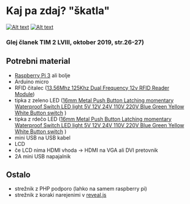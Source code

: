 # Kaj pa zdaj? "škatla"
[![Alt text](https://licensebuttons.net/l/by-sa/4.0/88x31.png)](https://creativecommons.org/licenses/by-sa/4.0/) [![Alt text](https://www.paypalobjects.com/en_US/i/btn/btn_donateCC_LG.gif)](https://paypal.me/miharix)

### Glej članek TIM 2 LVIII, oktober 2019, str.26-27) 

## Potrebni material
* [Raspberry Pi 3](https://www.raspberrypi.org/products/raspberry-pi-3-model-b/) ali bolje
* Arduino micro
* RFID čitalec
([13.56Mhz 125Khz Dual Frequency 12v RFID Reader Module](https://www.aliexpress.com/item/32787405622.html))
* tipka z zeleno LED
([16mm Metal Push Button Latching momentary Waterproof Switch LED light 5V 12V 24V 110V 220V Blue Green Yellow White Button switch](https://www.aliexpress.com/item/33009525870.html?spm=a2g0s.9042311.0.0.27424c4d8XHqK0) )
* tipka z rdečo LED
([16mm Metal Push Button Latching momentary Waterproof Switch LED light 5V 12V 24V 110V 220V Blue Green Yellow White Button switch](https://www.aliexpress.com/item/33009525870.html?spm=a2g0s.9042311.0.0.27424c4d8XHqK0) )
* mini USB na USB kabel
* LCD
* če LCD nima HDMI vhoda -> HDMI na VGA ali DVI pretovnik
* 2A mini USB napajalnik

## Ostalo
* strežnik z PHP podporo (lahko na samem raspberry pi)
* strežnik z koraki narejenimi v [reveal.js](https://github.com/hakimel/reveal.js)

